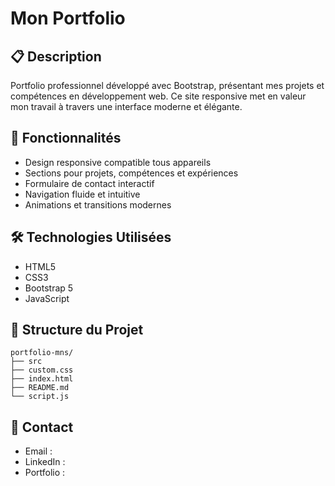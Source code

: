 # Mon Portfolio

## 📋 Description

Portfolio professionnel développé avec Bootstrap, présentant mes projets et compétences en développement web. Ce site responsive met en valeur mon travail à travers une interface moderne et élégante.

## 🚀 Fonctionnalités

- Design responsive compatible tous appareils
- Sections pour projets, compétences et expériences
- Formulaire de contact interactif
- Navigation fluide et intuitive
- Animations et transitions modernes

## 🛠️ Technologies Utilisées

- HTML5
- CSS3
- Bootstrap 5
- JavaScript

## 📁 Structure du Projet

```
portfolio-mns/
├── src
├── custom.css
├── index.html
├── README.md
└── script.js
```

## 📧 Contact

- Email :
- LinkedIn :
- Portfolio :
